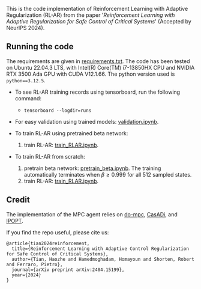 This is the code implementation of Reinforcement Learning with Adaptive Regularization (RL-AR) from the paper '*Reinforcement Learning with Adaptive Regularization for Safe Control of Critical Systems*' (Accepted by NeurIPS 2024).

## Running the code

The requirements are given in [requirements.txt](/requirements.txt). The code has been tested on Ubuntu 22.04.3 LTS, with Intel(R) Core(TM) i7-13850HX CPU and NVIDIA RTX 3500 Ada GPU with CUDA V12.1.66. The python version used is `python==3.12.5`.

* To see RL-AR training records using tensorboard, run the following command:
    * ``tensorboard --logdir=runs``

* For easy validation using trained models: [validation.ipynb](/validation.ipynb).  

* To train RL-AR using pretrained beta network:
    1. train RL-AR: [train_RLAR.ipynb](/train_RLAR.ipynb).

* To train RL-AR from scratch:  
    1. pretrain beta network: [pretrain_beta.ipynb](/pretrain_beta.ipynb). The training automatically terminates when $\beta\geq0.999$ for all 512 sampled states.
    2. train RL-AR: [train_RLAR.ipynb](/train_RLAR.ipynb).

## Credit

The implementation of the MPC agent relies on [do-mpc](https://github.com/do-mpc/do-mpc), [CasADi](https://web.casadi.org/), and [IPOPT](https://coin-or.github.io/Ipopt/).

If you find the repo useful, please cite us:

```
@article{tian2024reinforcement,
  title={Reinforcement Learning with Adaptive Control Regularization for Safe Control of Critical Systems},
  author={Tian, Haozhe and Hamedmoghadam, Homayoun and Shorten, Robert and Ferraro, Pietro},
  journal={arXiv preprint arXiv:2404.15199},
  year={2024}
}
```